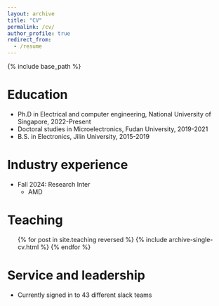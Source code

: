 ```yaml
---
layout: archive
title: "CV"
permalink: /cv/
author_profile: true
redirect_from:
  - /resume
---
```


{% include base_path %}

Education
======
* Ph.D in Electrical and computer engineering, National University of Singapore, 2022-Present
* Doctoral studies in Microelectronics, Fudan University, 2019-2021
* B.S. in Electronics, Jilin University, 2015-2019

Industry experience
======
* Fall 2024: Research Inter
  * AMD

Teaching
======
  <ul>{% for post in site.teaching reversed %}
    {% include archive-single-cv.html %}
  {% endfor %}</ul>

Service and leadership
======
* Currently signed in to 43 different slack teams
